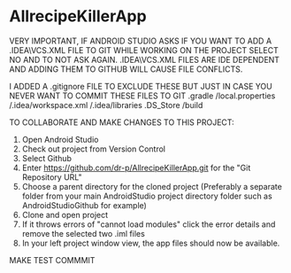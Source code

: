 # AllrecipeKillerApp

VERY IMPORTANT, IF ANDROID STUDIO ASKS IF YOU WANT TO ADD A .IDEA\VCS.XML FILE TO GIT WHILE WORKING ON THE PROJECT
SELECT NO AND TO NOT ASK AGAIN. .IDEA\VCS.XML FILES ARE IDE DEPENDENT AND ADDING THEM TO GITHUB WILL CAUSE FILE CONFLICTS.

I ADDED A .gitignore FILE TO EXCLUDE THESE BUT JUST IN CASE YOU NEVER WANT TO COMMIT THESE FILES TO GIT
.gradle
/local.properties
/.idea/workspace.xml
/.idea/libraries
.DS_Store
/build


TO COLLABORATE AND MAKE CHANGES TO THIS PROJECT:
1. Open Android Studio
2. Check out project from Version Control
3. Select Github
4. Enter https://github.com/dr-p/AllrecipeKillerApp.git for the "Git Repository URL"
5. Choose a parent directory for the cloned project (Preferably a separate folder from your main AndroidStudio project
directory folder such as AndroidStudioGithub for example)
6. Clone and open project
7. If it throws errors of "cannot load modules" click the error details and remove the selected two .iml files
8. In your left project window view, the app files should now be available.

MAKE TEST COMMMIT
